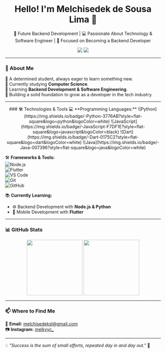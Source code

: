<h1 align="center">Hello! I'm Melchisedek de Sousa Lima 👋</h1>

<p align="center">
  🚀 Future Backend Development | 💻 Passionate About Technology & Software Engineer | 🎯 Focused on Becoming a Backend Developer
</p>

<p align="center">
  <a href="mailto:melchisedeksl@gmail.com"><img src="https://img.shields.io/badge/Email-D14836?style=flat&logo=gmail&logoColor=white"/></a>
  <a href="https://www.instagram.com/melkyyc_/?hl=en"><img src="https://img.shields.io/badge/Instagram-E4405F?style=flat&logo=instagram&logoColor=white"/></a>
</p>

---

### 🧐 About Me  
🔹 A determined student, always eager to learn something new.  
🔹 Currently studying **Computer Science**.  
🔹 Learning **Backend Development & Software Engineering**.  
🔹 Building a solid foundation to grow as a developer in the tech industry.  

---

<p align="center">
### 🛠️ Technologies & Tools  
💻 **Programming Languages:**  
![Python](https://img.shields.io/badge/-Python-3776AB?style=flat-square&logo=python&logoColor=white)  
![JavaScript](https://img.shields.io/badge/-JavaScript-F7DF1E?style=flat-square&logo=javascript&logoColor=black)  
![Dart](https://img.shields.io/badge/-Dart-0175C2?style=flat-square&logo=dart&logoColor=white)  
![Java](https://img.shields.io/badge/-Java-007396?style=flat-square&logo=java&logoColor=white)  

🛠️ **Frameworks & Tools:**  
![Node.js](https://img.shields.io/badge/-Node.js-339933?style=flat-square&logo=node.js&logoColor=white)  
![Flutter](https://img.shields.io/badge/-Flutter-02569B?style=flat-square&logo=flutter&logoColor=white)  
![VS Code](https://img.shields.io/badge/-VS_Code-007ACC?style=flat-square&logo=visual-studio-code&logoColor=white)  
![Git](https://img.shields.io/badge/-Git-F05032?style=flat-square&logo=git&logoColor=white)  
![GitHub](https://img.shields.io/badge/-GitHub-181717?style=flat-square&logo=github&logoColor=white)  
</p>

📚 **Currently Learning:**  
- ⚙️ Backend Development with **Node.js & Python**  
- 📱 Mobile Development with **Flutter**    

---

### 📊 GitHub Stats  
<div align="center">
  <img height="180em" src="https://github-readme-stats.vercel.app/api?username=melky-yc&show_icons=true&theme=dark&count_private=true" />
  <img height="180em" src="https://github-readme-stats.vercel.app/api/top-langs/?username=melky-yc&layout=compact&langs_count=6&theme=dark" />
</div>

---

### 📫 Where to Find Me  
📧 **Email:** [melchisedeksl@gmail.com](mailto:melchisedeksl@gmail.com)  
📷 **Instagram:** [melkyyc_](https://www.instagram.com/melkyyc_/?hl=en)  

---

💡 *"Success is the sum of small efforts, repeated day in and day out."* 🚀  
